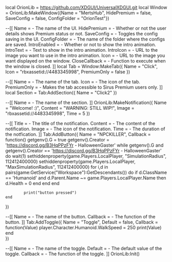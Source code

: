local OrionLib = https://github.com/XDGUI/UniversalXDGUI.git
local Window = OrionLib:MakeWindow({Name = "MertsHub", HidePremium = false, SaveConfig = false, ConfigFolder = "OrionTest"})

--[[
Name = <string> - The name of the UI.
HidePremium = <bool> - Whether or not the user details shows Premium status or not.
SaveConfig = <bool> - Toggles the config saving in the UI.
ConfigFolder = <string> - The name of the folder where the configs are saved.
IntroEnabled = <bool> - Whether or not to show the intro animation.
IntroText = <string> - Text to show in the intro animation.
IntroIcon = <string> - URL to the image you want to use in the intro animation.
Icon = <string> - URL to the image you want displayed on the window.
CloseCallback = <function> - Function to execute when the window is closed.
]]
local Tab = Window:MakeTab({
	Name = "Click",
	Icon = "rbxassetid://4483345998",
	PremiumOnly = false
})

--[[
Name = <string> - The name of the tab.
Icon = <string> - The icon of the tab.
PremiumOnly = <bool> - Makes the tab accessible to Sirus Premium users only.
]]
local Section = Tab:AddSection({
	Name = "Click2"
})

--[[
Name = <string> - The name of the section.
]]
OrionLib:MakeNotification({
	Name = "Welcome! :)",
	Content = "WARNING: STILL WIP!",
	Image = "rbxassetid://4483345998",
	Time = 5
})

--[[
Title = <string> - The title of the notification.
Content = <string> - The content of the notification.
Image = <string> - The icon of the notification.
Time = <number> - The duration of the notfication.
]]
Tab:AddButton({
	Name = "NPCKILLER",
	Callback = function()
getgenv().G = true
getgenv().Creator = 'https://discord.gg/B3HqPPzFYr - HalloweenGaster'
while getgenv().G and getgenv().Creator == 'https://discord.gg/B3HqPPzFYr - HalloweenGaster' do
wait(1)
sethiddenproperty(game.Players.LocalPlayer, "SimulationRadius", 112412400000)
sethiddenproperty(game.Players.LocalPlayer, "MaxSimulationRadius", 112412400000)
for i,d in pairs(game:GetService("Workspace"):GetDescendants()) do
    if d.ClassName == 'Humanoid' and d.Parent.Name ~= game.Players.LocalPlayer.Name then
        d.Health = 0
    end
end
end

      		print("button pressed")
  	end    
})

--[[
Name = <string> - The name of the button.
Callback = <function> - The function of the button.
]]
Tab:AddToggle({
	Name = "Toggle",
	Default = false,
	Callback = function(Value)
player.Character.Humanoid.WalkSpeed = 250
   print(Value)
	end    
})

--[[
Name = <string> - The name of the toggle.
Default = <bool> - The default value of the toggle.
Callback = <function> - The function of the toggle.
]]
OrionLib:Init()
